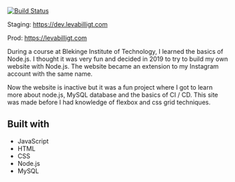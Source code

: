 [![Build Status](https://drone.selea.se/api/badges/anna-sara/levabilligt_website/status.svg)](https://drone.selea.se/anna-sara/levabilligt_website)

Staging: https://dev.levabilligt.com

Prod: https://levabilligt.com

During a course at Blekinge Institute of Technology, I learned the basics of Node.js. I thought it was very fun and decided in 2019 to try to build my own website with Node.js. The website became an extension to my Instagram account with the same name.

Now the website is inactive but it was a fun project where I got to learn more about node.js, MySQL database and the basics of CI / CD. This site was made before I had knowledge of flexbox and css grid techniques.

## Built with
- JavaScript
- HTML
- CSS
- Node.js
- MySQL
